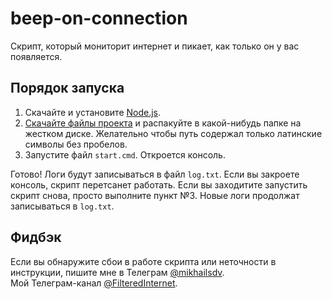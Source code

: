 # beep-on-connection

Скрипт, который мониторит интернет и пикает, как только он у вас появляется.

## Порядок запуска

1. Скачайте и установите [Node.js](https://nodejs.org/en/download/).
2. [Скачайте файлы проекта](https://github.com/mikhailsdv/beep-on-connection/archive/main.zip) и распакуйте в какой-нибудь папке на жестком диске. Желательно чтобы путь содержал только латинские символы без пробелов.
3. Запустите файл `start.cmd`. Откроется консоль.

Готово! Логи будут записываться в файл `log.txt`. Если вы закроете консоль, скрипт перетсанет работать. Если вы заходитите запустить скрипт снова, просто выполните пункт №3. Новые логи продолжат записываться в `log.txt`.

## Фидбэк

Если вы обнаружите сбои в работе скрипта или неточности в инструкции, пишите мне в Телеграм [@mikhailsdv](https://t.me/mikhailsdv).  
Мой Телеграм-канал [@FilteredInternet](https://t.me/FilteredInternet).
